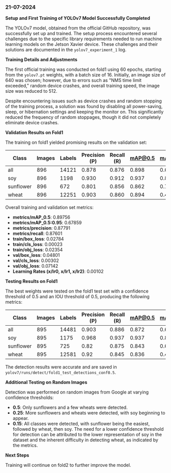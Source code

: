### 21-07-2024

**Setup and First Training of YOLOv7 Model Successfully Completed**

The YOLOv7 model, obtained from the official GitHub repository, was successfully set up and trained. The setup process encountered several challenges due to the specific library requirements needed to run machine learning models on the Jetson Xavier device. These challenges and their solutions are documented in the `yolov7_experiment_1` log.

**Training Details and Adjustments**

The first official training was conducted on fold1 using 60 epochs, starting from the `yolov7.pt` weights, with a batch size of 16. Initially, an image size of 640 was chosen; however, due to errors such as "NMS time limit exceeded," random device crashes, and overall training speed, the image size was reduced to 512.

Despite encountering issues such as device crashes and random stopping of the training process, a solution was found by disabling all power-saving, sleep, or hibernation settings and keeping the monitor on. This significantly reduced the frequency of random stoppages, though it did not completely eliminate device crashes.

**Validation Results on Fold1**

The training on fold1 yielded promising results on the validation set:

| Class      | Images | Labels | Precision (P) | Recall (R) | mAP@0.5 | mAP@0.5:0.95 |
|------------|--------|--------|----------------|------------|---------|--------------|
| all        | 896    | 14121  | 0.878         | 0.876      | 0.898   | 0.679        |
| soy        | 896    | 1198   | 0.930         | 0.912      | 0.937   | 0.832        |
| sunflower  | 896    | 672    | 0.801         | 0.856      | 0.862   | 0.704        |
| wheat      | 896    | 12251  | 0.903         | 0.860      | 0.894   | 0.499        |

Overall training and validation set metrics:

- **metrics/mAP_0.5**: 0.89756
- **metrics/mAP_0.5:0.95**: 0.67859
- **metrics/precision**: 0.87791
- **metrics/recall**: 0.87601
- **train/box_loss**: 0.02784
- **train/cls_loss**: 0.00023
- **train/obj_loss**: 0.02354
- **val/box_loss**: 0.04801
- **val/cls_loss**: 0.00302
- **val/obj_loss**: 0.07142
- **Learning Rates (x/lr0, x/lr1, x/lr2)**: 0.00102

**Testing Results on Fold1**

The best weights were tested on the fold1 test set with a confidence threshold of 0.5 and an IOU threshold of 0.5, producing the following metrics:

| Class      | Images | Labels | Precision (P) | Recall (R) | mAP@0.5 | mAP@0.5:0.95 |
|------------|--------|--------|---------------|------------|---------|--------------|
| all        | 895    | 14481  | 0.903         | 0.886      | 0.872   | 0.678        |
| soy        | 895    | 1175   | 0.968         | 0.937      | 0.937   | 0.850        |
| sunflower  | 895    | 725    | 0.82          | 0.875      | 0.843   | 0.695        |
| wheat      | 895    | 12581  | 0.92          | 0.845      | 0.836   | 0.489        |

The detection results were accurate and are saved in `yolov7/runs/detect/fold1_test_detections_conf0.5`.

**Additional Testing on Random Images**

Detection was performed on random images from Google at varying confidence thresholds:

- **0.5**: Only sunflowers and a few wheats were detected.
- **0.25**: More sunflowers and wheats were detected, with soy beginning to appear.
- **0.15**: All classes were detected, with sunflower being the easiest, followed by wheat, then soy. The need for a lower confidence threshold for detection can be attributed to the lower representation of soy in the dataset and the inherent difficulty in detecting wheat, as indicated by the metrics.

**Next Steps**

Training will continue on fold2 to further improve the model.

